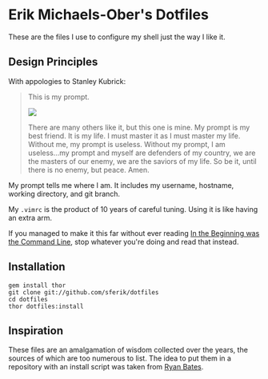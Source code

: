 # Erik Michaels-Ober's Dotfiles
These are the files I use to configure my shell just the way I like it.

## Design Principles
With appologies to Stanley Kubrick:

> This is my prompt.
>
> ![](https://github.com/sferik/dotfiles/raw/master/.fish_prompt.png)
>
> There are many others like it, but this one is mine. My prompt is my best
> friend. It is my life. I must master it as I must master my life. Without me,
> my prompt is useless. Without my prompt, I am useless...my prompt and myself
> are defenders of my country, we are the masters of our enemy, we are the
> saviors of my life. So be it, until there is no enemy, but peace. Amen.

My prompt tells me where I am. It includes my username, hostname, working
directory, and git branch.

My `.vimrc` is the product of 10 years of careful tuning. Using it is like
having an extra arm.

If you managed to make it this far without ever reading [In the Beginning was
the Command Line](http://www.cryptonomicon.com/beginning.html), stop whatever
you're doing and read that instead.

## Installation
    gem install thor
    git clone git://github.com/sferik/dotfiles
    cd dotfiles
    thor dotfiles:install

## Inspiration
These files are an amalgamation of wisdom collected over the years, the sources
of which are too numerous to list. The idea to put them in a repository with an
install script was taken from [Ryan Bates](https://github.com/ryanb/dotfiles).
